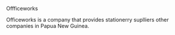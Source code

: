 Offficeworks

Officeworks is a company that provides stationerry suplliers other companies in Papua New Guinea.